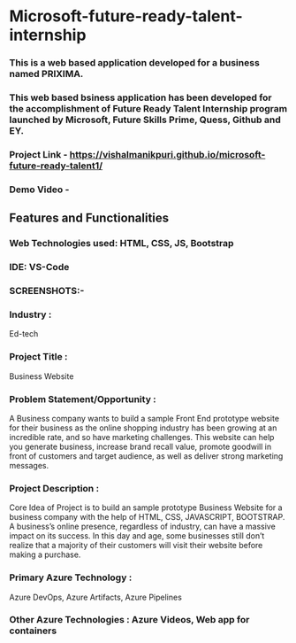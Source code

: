 # Microsoft-future-ready-talent-internship

### This is a web based application developed for a business named PRIXIMA.

###  This web based bsiness application has been developed for the accomplishment of Future Ready Talent Internship program launched by Microsoft, Future Skills Prime, Quess, Github and EY.

### Project Link - https://vishalmanikpuri.github.io/microsoft-future-ready-talent1/

### Demo Video - 

## Features and Functionalities

### Web Technologies used: HTML, CSS, JS, Bootstrap

### IDE: VS-Code


### SCREENSHOTS:- 


### Industry :
Ed-tech

### Project Title :
Business Website

### Problem Statement/Opportunity :
A Business company wants to build a sample Front End prototype website for their business as the online shopping industry has been growing at an incredible rate, and so have marketing challenges. This website can help you generate business, increase brand recall value, promote goodwill in front of customers and target audience, as well as deliver strong marketing messages. 

### Project Description :
Core Idea of Project is to build an sample prototype Business Website  for a business company with the help of HTML, CSS, JAVASCRIPT, BOOTSTRAP. A business’s online presence, regardless of industry, can have a massive impact on its success. In this day and age, some businesses still don’t realize that a majority of their customers will visit their website before making a purchase.

### Primary Azure Technology :
Azure DevOps, Azure Artifacts, Azure Pipelines

### Other Azure Technologies : Azure Videos, Web app for containers
